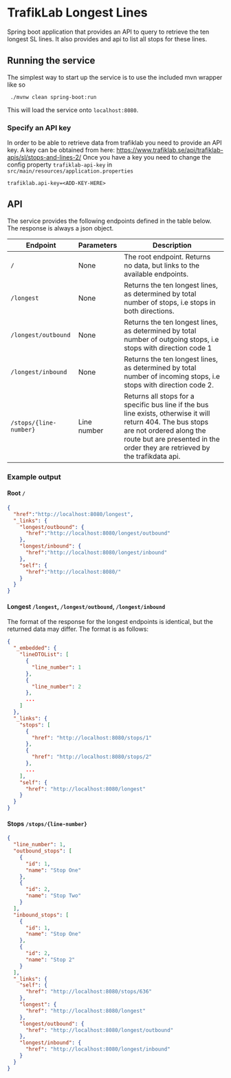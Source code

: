 # TrafikLab Longest Lines
Spring boot application that provides an API to query to retrieve the ten longest SL lines. It also provides and api to list all stops for these lines.

## Running the service
The simplest way to start up the service is to use the included mvn wrapper like so

```shell
 ./mvnw clean spring-boot:run
```

This will load the service onto `localhost:8080`. 

### Specify an API key
In order to be able to retrieve data from trafiklab you need to provide an API key. A key can be obtained from here: https://www.trafiklab.se/api/trafiklab-apis/sl/stops-and-lines-2/
Once you have a key you need to change the config property `trafiklab-api-key` in `src/main/resources/application.properties`

```shell
trafiklab.api-key=<ADD-KEY-HERE>
```

## API
The service provides the following endpoints defined in the table below. The response is always a json object.

| Endpoint               | Parameters  | Description                                                                                                                                                                                                              |
|------------------------|-------------|--------------------------------------------------------------------------------------------------------------------------------------------------------------------------------------------------------------------------|
| `/`                    | None        | The root endpoint. Returns no data, but links to the available endpoints.                                                                                                                                                |
| `/longest`             | None        | Returns the ten longest lines, as determined by total number of stops, i.e stops in both directions.                                                                                                                     |
| `/longest/outbound`    | None        | Returns the ten longest lines, as determined by total number of outgoing stops, i.e stops with direction code 1                                                                                                          |
| `/longest/inbound`     | None        | Returns the ten longest lines, as determined by total number of incoming stops, i.e stops with direction code 2.                                                                                                         |
| `/stops/{line-number}` | Line number | Returns all stops for a specific bus line if the bus line exists, otherwise it will return 404.  The bus stops are not ordered along the route but are presented in the order they are retrieved  by the trafikdata api. |

### Example output

#### Root `/` 

```json
{
  "href":"http://localhost:8080/longest",
  "_links": {
    "longest/outbound": {
      "href":"http://localhost:8080/longest/outbound"
    },
    "longest/inbound": {
      "href":"http://localhost:8080/longest/inbound"
    },
    "self": {
      "href":"http://localhost:8080/"
    }
  }
}
```

#### Longest `/longest`, `/longest/outbound`, `/longest/inbound`
The format of the response for the longest endpoints is identical, but the returned data may differ. The format is as follows:

```json
{
  "_embedded": {
    "lineDTOList": [
      {
        "line_number": 1
      },
      {
        "line_number": 2
      },
      ...
    ]
  },
  "_links": {
    "stops": [
      {
        "href": "http://localhost:8080/stops/1"
      },
      {
        "href": "http://localhost:8080/stops/2"
      },
      ...
    ],
    "self": {
      "href": "http://localhost:8080/longest"
    }
  }
}
```
#### Stops `/stops/{line-number}`
```json
{
  "line_number": 1,
  "outbound_stops": [
    {
      "id": 1,
      "name": "Stop One"
    },
    {
      "id": 2,
      "name": "Stop Two"
    }
  ],
  "inbound_stops": [
    {
      "id": 1,
      "name": "Stop One"
    },
    {
      "id": 2,
      "name": "Stop 2"
    }
  ],
  "_links": {
    "self": {
      "href": "http://localhost:8080/stops/636"
    },
    "longest": {
      "href": "http://localhost:8080/longest"
    },
    "longest/outbound": {
      "href": "http://localhost:8080/longest/outbound"
    },
    "longest/inbound": {
      "href": "http://localhost:8080/longest/inbound"
    }
  }
}
```


